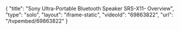 {
    "title": "Sony Ultra-Portable Bluetooth Speaker SRS-X11- Overview",
    "type": "solo",
    "layout": "iframe-static",
    "videoId": "69863822",
    "url": "\/tvpembed\/69863822"
}